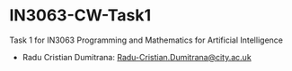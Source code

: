 # IN3063-CW-Task1

Task 1 for IN3063 Programming and Mathematics for Artificial Intelligence

- Radu Cristian Dumitrana: Radu-Cristian.Dumitrana@city.ac.uk
